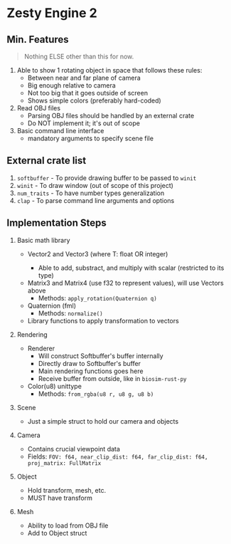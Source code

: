 # Zesty Engine 2

## Min. Features
> Nothing ELSE other than this for now.
1. Able to show 1 rotating object in space that follows these rules:
    - Between near and far plane of camera
    - Big enough relative to camera
    - Not too big that it goes outside of screen
    - Shows simple colors (preferably hard-coded)
2. Read OBJ files
    - Parsing OBJ files should be handled by an external crate
    - Do NOT implement it; it's out of scope
3. Basic command line interface
    - mandatory arguments to specify scene file

## External crate list
1. `softbuffer` - To provide drawing buffer to be passed to `winit`
2. `winit` - To draw window (out of scope of this project)
3. `num_traits` - To have number types generalization
4. `clap` - To parse command line arguments and options

## Implementation Steps
1. Basic math library
    - Vector2<T> and Vector3<T> (where T: float OR integer)
        - Able to add, substract, and multiply with scalar (restricted to its type)
    - Matrix3 and Matrix4 (use f32 to represent values), will use Vectors above
        - Methods: `apply_rotation(Quaternion q)`
    - Quaternion (fml)
        - Methods: `normalize()`
    - Library functions to apply transformation to vectors

2. Rendering
    - Renderer
        - Will construct Softbuffer's buffer internally
        - Directly draw to Softbuffer's buffer
        - Main rendering functions goes here
        - Receive buffer from outside, like in `biosim-rust-py`
    - Color(u8) unittype
        - Methods: `from_rgba(u8 r, u8 g, u8 b)`

3. Scene
    - Just a simple struct to hold our camera and objects

4. Camera
    - Contains crucial viewpoint data
    - Fields: `FOV: f64, near_clip_dist: f64, far_clip_dist: f64, proj_matrix: FullMatrix`

5. Object
    - Hold transform, mesh, etc.
    - MUST have transform

6. Mesh
    - Ability to load from OBJ file
    - Add to Object struct
